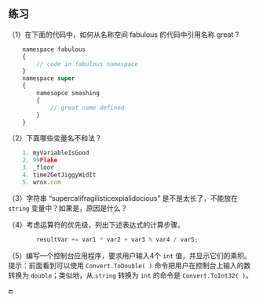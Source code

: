 ## 练习

（1）在下面的代码中，如何从名称空间 fabulous 的代码中引用名称 great ?

```javascript
    namespace fabulous
    {
        // code in fabulous namespace
    }
    namespace super
    {
        namesapce smashing
        {
            // great name defined
        }
    }
```

（2）下面哪些变量名不和法？
```javascript
    1. myVariableIsGood
    2. 99Flake
    3. _floor
    4. time2GetJiggyWidIt
    5. wrox.com
```
（3）字符串 “supercalifragilisticexpialidocious” 是不是太长了，不能放在 `string` 变量中？如果是，原因是什么？

（4）考虑运算符的优先级，列出下述表达式的计算步骤。
```javascript
        resultVar += var1 * var2 + var3 % var4 / var5;
```

（5）编写一个控制台应用程序，要求用户输入4个 `int` 值，并显示它们的乘积。提示：前面看到可以使用 `Convert.ToDouble( )` 命令把用户在控制台上输入的数转换为 `double`；类似地，从 `string` 转换为 `int` 的命令是 `Convert.ToInt32( )`。

🔚
